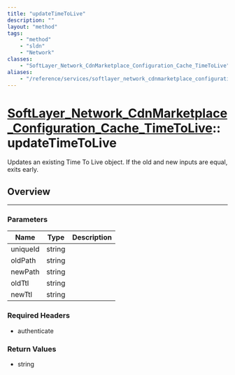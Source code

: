 ```yaml
---
title: "updateTimeToLive"
description: ""
layout: "method"
tags:
    - "method"
    - "sldn"
    - "Network"
classes:
    - "SoftLayer_Network_CdnMarketplace_Configuration_Cache_TimeToLive"
aliases:
    - "/reference/services/softlayer_network_cdnmarketplace_configuration_cache_timetolive/updateTimeToLive"
---
```

# [SoftLayer_Network_CdnMarketplace_Configuration_Cache_TimeToLive](/reference/services/SoftLayer_Network_CdnMarketplace_Configuration_Cache_TimeToLive)::updateTimeToLive


Updates an existing Time To Live object. If the old and new inputs are equal, exits early. 


## Overview 


-----

### Parameters 
|Name | Type | Description |
| --- | --- | --- |
|uniqueId| string| |
|oldPath| string| |
|newPath| string| |
|oldTtl| string| |
|newTtl| string| |


### Required Headers
* authenticate


### Return Values
* string




